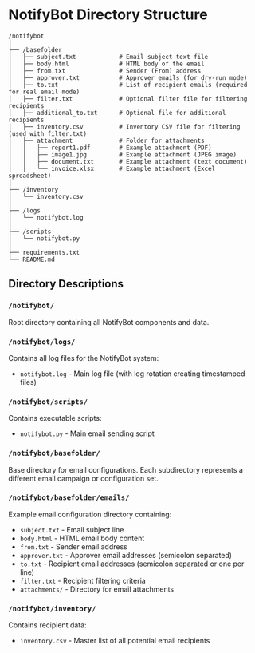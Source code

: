 # NotifyBot Directory Structure

```
/notifybot
│
├── /basefolder                
│   ├── subject.txt            # Email subject text file
│   ├── body.html              # HTML body of the email
│   ├── from.txt               # Sender (From) address
│   ├── approver.txt           # Approver emails (for dry-run mode)
│   ├── to.txt                 # List of recipient emails (required for real email mode)
│   ├── filter.txt             # Optional filter file for filtering recipients
│   ├── additional_to.txt      # Optional file for additional recipients
│   ├── inventory.csv          # Inventory CSV file for filtering (used with filter.txt)
│   ├── attachment             # Folder for attachments
│   │   ├── report1.pdf        # Example attachment (PDF)
│   │   ├── image1.jpg         # Example attachment (JPEG image)
│   │   ├── document.txt       # Example attachment (text document)
│   │   └── invoice.xlsx       # Example attachment (Excel spreadsheet)
│
├── /inventory                 
│   └── inventory.csv          
│
├── /logs                      
│   └── notifybot.log          
│
├── /scripts                   
│   └── notifybot.py           
│
├── requirements.txt           
└── README.md                  
```

## Directory Descriptions

### `/notifybot/`
Root directory containing all NotifyBot components and data.

### `/notifybot/logs/`
Contains all log files for the NotifyBot system:
- `notifybot.log` - Main log file (with log rotation creating timestamped files)

### `/notifybot/scripts/`
Contains executable scripts:
- `notifybot.py` - Main email sending script

### `/notifybot/basefolder/`
Base directory for email configurations. Each subdirectory represents a different email campaign or configuration set.

### `/notifybot/basefolder/emails/`
Example email configuration directory containing:
- `subject.txt` - Email subject line
- `body.html` - HTML email body content
- `from.txt` - Sender email address
- `approver.txt` - Approver email addresses (semicolon separated)
- `to.txt` - Recipient email addresses (semicolon separated or one per line)
- `filter.txt` - Recipient filtering criteria
- `attachments/` - Directory for email attachments

### `/notifybot/inventory/`
Contains recipient data:
- `inventory.csv` - Master list of all potential email recipients

